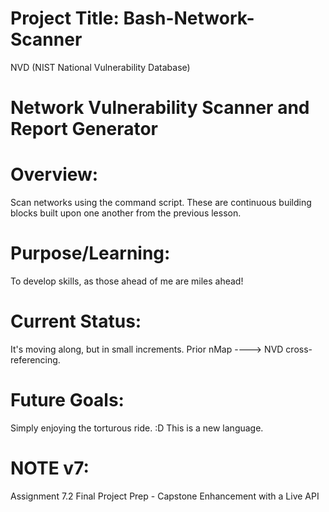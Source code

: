 # Project Title: Bash-Network-Scanner
NVD (NIST National Vulnerability Database)

# Network Vulnerability Scanner and Report Generator

# Overview:
Scan networks using the command script. These are continuous building blocks built upon one another from the previous lesson. 

# Purpose/Learning:
To develop skills, as those ahead of me are miles ahead!

# Current Status:
It's moving along, but in small increments. Prior nMap ----> NVD cross-referencing.

# Future Goals:
Simply enjoying the torturous ride. :D  This is a new language.

# NOTE v7:
Assignment 7.2 Final Project Prep 
	- Capstone Enhancement with a Live API 
